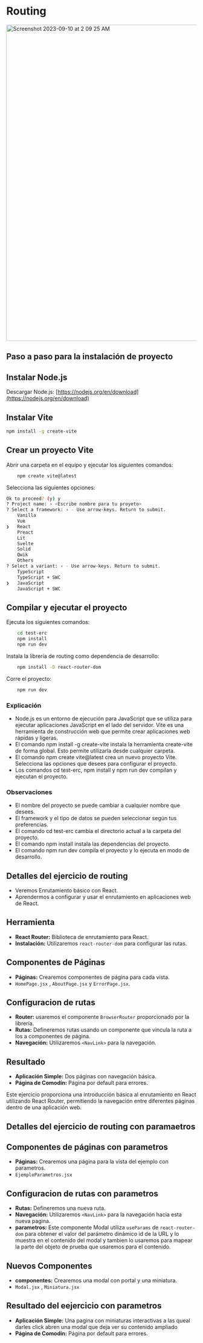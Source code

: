 # Routing

<img width="835" alt="Screenshot 2023-09-10 at 2 09 25 AM" src="https://github.com/contracamilo/react-escuela-robotica-choco/assets/27745159/bf4a91e2-cb60-4934-b003-c77c1a82db38">


## Paso a paso para la instalación de proyecto

## Instalar Node.js

Descargar Node.js: [https://nodejs.org/en/download](https://nodejs.org/en/download)

## Instalar Vite

```bash
npm install -g create-vite
```

## Crear un proyecto Vite

Abrir una carpeta en el equipo y ejecutar los siguientes comandos:

```bash
    npm create vite@latest
```
Selecciona las siguientes opciones:

```bash
Ok to proceed? (y) y
? Project name: › <Escribe nombre para tu proyeto>
? Select a framework: › - Use arrow-keys. Return to submit.
    Vanilla
    Vue
❯   React
    Preact
    Lit
    Svelte
    Solid
    Qwik
    Others
? Select a variant: › - Use arrow-keys. Return to submit.
    TypeScript
    TypeScript + SWC
❯   JavaScript
    JavaScript + SWC
```

## Compilar y ejecutar el proyecto

Ejecuta los siguientes comandos:

```bash
    cd test-erc
    npm install
    npm run dev
```

Instala la librería de routing como dependencia de desarrollo:

```bash
    npm install -D react-router-dom
```
Corre el proyecto:

```bash
    npm run dev
```

### Explicación

- Node.js es un entorno de ejecución para JavaScript que se utiliza para ejecutar aplicaciones JavaScript en el lado del servidor. Vite es una herramienta de construcción web que permite crear aplicaciones web rápidas y ligeras.
- El comando npm install -g create-vite instala la herramienta create-vite de forma global. Esto permite utilizarla desde cualquier carpeta.
- El comando npm create vite@latest crea un nuevo proyecto Vite. Selecciona las opciones que desees para configurar el proyecto.
- Los comandos cd test-erc, npm install y npm run dev compilan y ejecutan el proyecto.

### Observaciones

- El nombre del proyecto se puede cambiar a cualquier nombre que desees.
- El framework y el tipo de datos se pueden seleccionar según tus preferencias.
- El comando cd test-erc cambia el directorio actual a la carpeta del proyecto.
- El comando npm install instala las dependencias del proyecto.
- El comando npm run dev compila el proyecto y lo ejecuta en modo de desarrollo.

## Detalles del ejercicio de routing

- Veremos Enrutamiento básico con React.
- Aprendermos a configurar y usar el enrutamiento en aplicaciones web de React.

## Herramienta

- **React Router:** Biblioteca de enrutamiento para React.
- **Instalación:** Utilizaremos `react-router-dom` para configurar las rutas.

## Componentes de Páginas

- **Páginas:** Crearemos componentes de página para cada vista.
- `HomePage.jsx` , `AboutPage.jsx` y  `ErrorPage.jsx`.

## Configuracion de rutas

- **Router:** usaremos el componente `BrowserRouter` proporcionado por la librería.
- **Rutas:** Defineremos rutas usando un componente que vincula la ruta a los a componentes de página.
- **Navegación:** Utilizaremos `<NavLink>` para la navegación.

## Resultado

- **Aplicación Simple:** Dos páginas con navegación básica.
- **Página de Comodín:** Página por default para errores.

Este ejercicio proporciona una introducción básica al enrutamiento en React utilizando React Router, permitiendo la navegación entre diferentes páginas dentro de una aplicación web.

## Detalles del ejercicio de routing con paramaetros

## Componentes de páginas con parametros

- **Páginas:** Crearemos una página para la vista del ejemplo con parametros.
- `EjemploParametros.jsx`
  
## Configuracion de rutas con parametros

- **Rutas:** Defineremos una nueva ruta.
- **Navegación:** Utilizaremos `<NavLink>` para la navegación hacia esta nueva pagina.
- **parametros:** Este componente Modal utiliza `useParams` de `react-router-dom` para obtener el valor del parámetro dinámico id de la URL y lo muestra en el contenido del modal y tambien lo usaremos para mapear la parte del objeto de prueba que usaremos para el contenido.
  
## Nuevos Componentes

- **componentes:** Crearemos una modal con portal y una miniatura.
- `Modal.jsx` , `Miniatura.jsx`

## Resultado del eejercicio con parametros

- **Aplicación Simple:** Una pagina con miniaturas interactivas a las queal darles click abren una modal que deja ver su contenido ampliado
- **Página de Comodín:** Página por default para errores.
